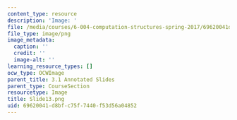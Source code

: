 ```yaml
---
content_type: resource
description: 'Image: '
file: /media/courses/6-004-computation-structures-spring-2017/69620041d8bfc75f7440f53d56a04852_Slide13.png
file_type: image/png
image_metadata:
  caption: ''
  credit: ''
  image-alt: ''
learning_resource_types: []
ocw_type: OCWImage
parent_title: 3.1 Annotated Slides
parent_type: CourseSection
resourcetype: Image
title: Slide13.png
uid: 69620041-d8bf-c75f-7440-f53d56a04852
---
```

